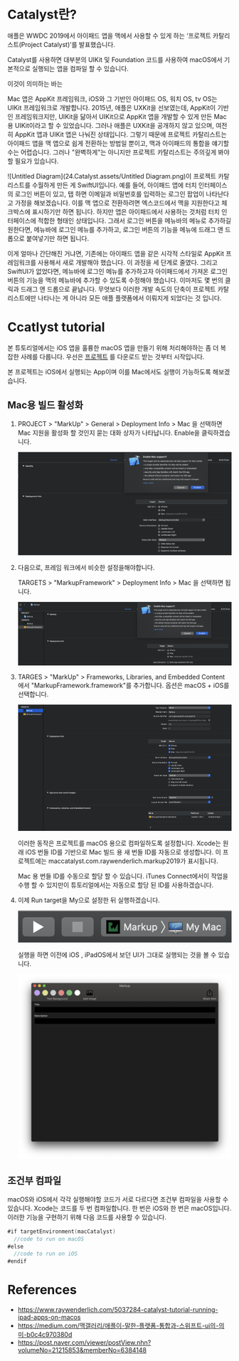 # Catalyst란?

애플은 WWDC 2019에서 아이패드 앱을 맥에서 사용할 수 있게 하는 ‘프로젝트 카탈리스트(Project Catalyst)’를 발표했습니다.

Catalyst를 사용하면 대부분의 UIKit 및 Foundation 코드를 사용하여 macOS에서 기본적으로 실행되는 앱을 컴파일 할 수 있습니다. 

이것이 의미하는 바는

Mac 앱은 AppKit 프레임워크, iOS와 그 기반인 아이패드 OS, 워치 OS, tv OS는 UIKit 프레임워크로 개발합니다.
2015년, 애플은 UXKit을 선보였는데, AppKit이 기반인 프레임워크지만, UIKit을 닮아서 UIKit으로 AppKit 앱을 개발할 수 있게 만든 Mac용 UIKit이라고 할 수 있었습니다.
그러나 애플은 UXKit을 공개하지 않고 있으며, 여전히 AppKit 앱과 UIKit 앱은 나눠진 상태입니다.
그렇기 때문에 프로젝트 카탈리스트는 아이패드 앱을 맥 앱으로 쉽게 전환하는 방법일 뿐이고, 맥과 아이패드의 통합을 얘기할 수는 어렵습니다.
그러나 "완벽하게"는 아니지만 프로젝트 카탈리스트는 주의깊게 봐야할 필요가 있습니다.

![Untitled Diagram](24.Catalyst.assets/Untitled Diagram.png)이 프로젝트 카탈리스트를 수월하게 만든 게 SwiftUI입니다.
예를 들어, 아이패드 앱에 터치 인터페이스의 로그인 버튼이 있고, 탭 하면 이메일과 비밀번호를 입력하는 로그인 팝업이 나타난다고 가정을 해보겠습니다.
이를 맥 앱으로 전환하려면 엑스코드에서 맥을 지원한다고 체크박스에 표시하기만 하면 됩니다. 하지만 앱은 아이패드에서 사용하는 것처럼 터치 인터페이스에 적합한 형태인 상태입니다.
그래서 로그인 버튼을 메뉴바의 메뉴로 추가하길 원한다면, 메뉴바에 로그인 메뉴를 추가하고, 로그인 버튼의 기능을 메뉴에 드래그 앤 드롭으로 붙여넣기만 하면 됩니다.

이게 얼마나 간단해진 거냐면, 기존에는 아이패드 앱을 같은 시각적 스타일로 AppKit 프레임워크를 사용해서 새로 개발해야 했습니다.
이 과정을 세 단계로 줄였다. 그리고 SwiftUI가 없었다면, 메뉴바에 로그인 메뉴를 추가하고자 아이패드에서 가져온 로그인 버튼의 기능을 맥의 메뉴바에 추가할 수 있도록 수정해야 했습니다.
이마저도 몇 번의 클릭과 드래그 앤 드롭으로 끝납니다.
무엇보다 이러한 개발 속도의 단축이 프로젝트 카탈리스트에만 나타나는 게 아니라 모든 애플 플랫폼에서 이뤄지게 되었다는 것 입니다.



#  Ccatlyst tutorial

본 튜토리얼에서는 iOS 앱을 훌륭한 macOS 앱을 만들기 위해 처리해야하는 좀 더 복잡한 사례를 다룹니다.
우선은 [프로젝트](https://github.com/kiryun/Catalyst_tutorial/tree/175e6b468f352b892d752b1134b060e03c24b700) 를 다운로드 받는 것부터 시작입니다.

본 프로젝트는 iOS에서 실행되는 App이며 이를 Mac에서도 실행이 가능하도록 해보겠습니다.

## Mac용 빌드 활성화

1. PROJECT > "MarkUp" > General > Deployment Info > Mac 을 선택하면 Mac 지원을 활성화 할 것인지 묻는 대화 상자가 나타납니다. 
   Enable을 클릭하겠습니다.

   ![image-20200320112442611](24.Catalyst.assets/image-20200320112442611.png)

   

2. 다음으로, 프레임 워크에서 비슷한 설정을해야합니다. 

   TARGETS > "MarkupFramework" > Deployment Info > Mac 을 선택하면 됩니다.

   ![image-20200320112803334](24.Catalyst.assets/image-20200320112803334.png)

   

3. TARGES > "MarkUp" > Frameworks, Libraries, and Embedded Content 에서 "MarkupFramework.framework"를 추가합니다. 옵션은 macOS + iOS를 선택합니다.

   ![image-20200320113207308](24.Catalyst.assets/image-20200320113207308.png)

   이러한 동작은 프로젝트를 macOS 용으로 컴파일하도록 설정합니다. Xcode는 원래 iOS 번들 ID를 기반으로 Mac 빌드 용 새 번들 ID를 자동으로 생성합니다. 이 프로젝트에는 maccatalyst.com.raywenderlich.markup2019가 표시됩니다.

   Mac 용 번들 ID를 수동으로 할당 할 수 있습니다. iTunes Connect에서이 작업을 수행 할 수 있지만이 튜토리얼에서는 자동으로 할당 된 ID를 사용하겠습니다.

   

4. 이제 Run target을 My으로 설정한 뒤 실행하겠습니다.

   ![image-20200320114359277](24.Catalyst.assets/image-20200320114359277.png)

   실행을 하면 이전에 iOS , iPadOS에서 보던 UI가 그대로 실행되는 것을 볼 수 있습니다.

   ![image-20200320114502869](24.Catalyst.assets/image-20200320114502869.png)

## 조건부 컴파일

macOS와 iOS에서 각각 실행해야할 코드가 서로 다르다면 조건부 컴파일을 사용할 수 있습니다.
Xcode는 코드를 두 번 컴파일합니다. 한 번은 iOS와 한 번은 macOS입니다. 
이러한 기능을 구현하기 위해 다음 코드를 사용할 수 있습니다.

```swift
#if targetEnvironment(macCatalyst)
  //code to run on macOS 
#else
  //code to run on iOS
#endif
```



# References

* https://www.raywenderlich.com/5037284-catalyst-tutorial-running-ipad-apps-on-macos
* https://medium.com/맥갤러리/애플이-말한-플랫폼-통합과-스위프트-ui의-의미-b0c4c970380d
* https://post.naver.com/viewer/postView.nhn?volumeNo=21215853&memberNo=6384148